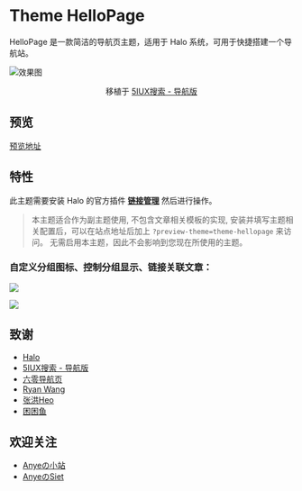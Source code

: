 # Theme HelloPage

HelloPage 是一款简洁的导航页主题，适用于 Halo 系统，可用于快捷搭建一个导航站。

![效果图](img/1716922588945.png)

<div align="center">

移植于 [5IUX搜索 - 导航版](https://sou.5iux.cn/)

</div>

## 预览

[预览地址](https://www.anye.xyz/hello)

## 特性

此主题需要安装 Halo 的官方插件 **[链接管理](https://www.halo.run/store/apps/app-hfbQg)** 然后进行操作。

> 本主题适合作为副主题使用, 不包含文章相关模板的实现, 安装并填写主题相关配置后，可以在站点地址后加上 `?preview-theme=theme-hellopage` 来访问。 无需启用本主题，因此不会影响到您现在所使用的主题。

### 自定义分组图标、控制分组显示、链接关联文章：

![](img/1716923218830.png)

![](img/1716923270559.png)

## 致谢

- [Halo](https://halo.run/)
- [5IUX搜索 - 导航版](https://sou.5iux.cn/)
- [六零导航页](https://hao.lylme.com/)
- [Ryan Wang](https://ryanc.cc/)
- [张洪Heo](https://github.com/zhheo)
- [困困鱼](https://github.com/chengzhongxue)

## 欢迎关注

- [Anyeの小站](https://www.anye.xyz/)
- [AnyeのSiet](https://www.anye.in/)